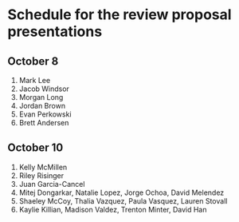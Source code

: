 # Schedule for the review proposal presentations

## October 8
1. Mark Lee
2. Jacob Windsor
3. Morgan Long
4. Jordan Brown
5. Evan Perkowski
6. Brett Andersen


## October 10
1. Kelly McMillen
2. Riley Risinger
3. Juan Garcia-Cancel
4. Mitej Dongarkar, Natalie Lopez, Jorge Ochoa, David Melendez
5. Shaeley McCoy, Thalia Vazquez, Paula Vasquez, Lauren Stovall
6. Kaylie Killian, Madison Valdez, Trenton Minter, David Han